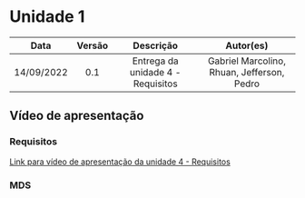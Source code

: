 # Unidade 1 

|    Data    | Versão |             Descrição             |                 Autor(es)                  |
| :--------: | :----: | :-------------------------------: | :----------------------------------------: |
| 14/09/2022 |  0.1   | Entrega da unidade 4 - Requisitos | Gabriel Marcolino, Rhuan, Jefferson, Pedro |

## Vídeo de apresentação 

### Requisitos

[Link para vídeo de apresentação da unidade 4 - Requisitos](https://youtu.be/7Zf_108FzDw)

### MDS
